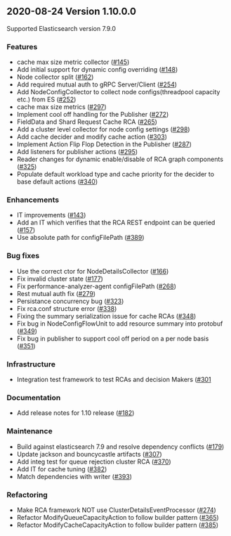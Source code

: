 ## 2020-08-24 Version 1.10.0.0

Supported Elasticsearch version 7.9.0

### Features
* cache max size metric collector ([#145](https://github.com/opendistro-for-elasticsearch/performance-analyzer/pull/145))
* Add initial support for dynamic config overriding ([#148](https://github.com/opendistro-for-elasticsearch/performance-analyzer/pull/148))
* Node collector split ([#162](https://github.com/opendistro-for-elasticsearch/performance-analyzer/pull/162))
* Add required mutual auth to gRPC Server/Client ([#254](https://github.com/opendistro-for-elasticsearch/performance-analyzer-rca/pull/254))
* Add NodeConfigCollector to collect node configs(threadpool capacity etc.) from ES ([#252](https://github.com/opendistro-for-elasticsearch/performance-analyzer-rca/pull/252))
* cache max size metrics ([#297](https://github.com/opendistro-for-elasticsearch/performance-analyzer-rca/pull/297))
* Implement cool off handling for the Publisher ([#272](https://github.com/opendistro-for-elasticsearch/performance-analyzer-rca/pull/272))
* FieldData and Shard Request Cache RCA ([#265](https://github.com/opendistro-for-elasticsearch/performance-analyzer-rca/pull/265))
* Add a cluster level collector for node config settings ([#298](https://github.com/opendistro-for-elasticsearch/performance-analyzer-rca/pull/298))
* Add cache decider and modify cache action ([#303](https://github.com/opendistro-for-elasticsearch/performance-analyzer-rca/pull/303))
* Implement Action Flip Flop Detection in the Publisher ([#287](https://github.com/opendistro-for-elasticsearch/performance-analyzer-rca/pull/287))
* Add listeners for publisher actions ([#295](https://github.com/opendistro-for-elasticsearch/performance-analyzer-rca/pull/295))
* Reader changes for dynamic enable/disable of RCA graph components ([#325](https://github.com/opendistro-for-elasticsearch/performance-analyzer-rca/pull/325))
* Populate default workload type and cache priority for the decider to base default actions ([#340](https://github.com/opendistro-for-elasticsearch/performance-analyzer-rca/pull/340))

### Enhancements
* IT improvements ([#143](https://github.com/opendistro-for-elasticsearch/performance-analyzer/pull/143))
* Add an IT which verifies that the RCA REST endpoint can be queried ([#157](https://github.com/opendistro-for-elasticsearch/performance-analyzer/pull/157))
* Use absolute path for configFilePath ([#389](https://github.com/opendistro-for-elasticsearch/performance-analyzer/pull/389))

### Bug fixes
* Use the correct ctor for NodeDetailsCollector ([#166](https://github.com/opendistro-for-elasticsearch/performance-analyzer/pull/166))
* Fix invalid cluster state ([#177](https://github.com/opendistro-for-elasticsearch/performance-analyzer/pull/177))
* Fix performance-analyzer-agent configFilePath ([#268](https://github.com/opendistro-for-elasticsearch/performance-analyzer-rca/pull/268))
* Rest mutual auth fix ([#279](https://github.com/opendistro-for-elasticsearch/performance-analyzer-rca/pull/279))
* Persistance concurrency bug ([#323](https://github.com/opendistro-for-elasticsearch/performance-analyzer-rca/pull/323))
* Fix rca.conf structure error ([#338](https://github.com/opendistro-for-elasticsearch/performance-analyzer-rca/pull/338))
* Fixing the summary serialization issue for cache RCAs ([#348](https://github.com/opendistro-for-elasticsearch/performance-analyzer-rca/pull/348))
* Fix bug in NodeConfigFlowUnit to add resource summary into protobuf ([#349](https://github.com/opendistro-for-elasticsearch/performance-analyzer-rca/pull/349))
* Fix bug in publisher to support cool off period on a per node basis ([#351](https://github.com/opendistro-for-elasticsearch/performance-analyzer-rca/pull/351))

### Infrastructure
* Integration test framework to test RCAs and decision Makers ([#301](https://github.com/opendistro-for-elasticsearch/performance-analyzer-rca/pull/301)

### Documentation
* Add release notes for 1.10 release ([#182](https://github.com/opendistro-for-elasticsearch/performance-analyzer/pull/182))

### Maintenance
* Build against elasticsearch 7.9 and resolve dependency conflicts ([#179](https://github.com/opendistro-for-elasticsearch/performance-analyzer/pull/179))
* Update jackson and bouncycastle artifacts ([#307](https://github.com/opendistro-for-elasticsearch/performance-analyzer-rca/pull/307))
* Add integ test for queue rejection cluster RCA ([#370](https://github.com/opendistro-for-elasticsearch/performance-analyzer-rca/pull/370))
* Add IT for cache tuning ([#382](https://github.com/opendistro-for-elasticsearch/performance-analyzer-rca/pull/382))
* Match dependencies with writer ([#393](https://github.com/opendistro-for-elasticsearch/performance-analyzer-rca/pull/393))

### Refactoring
* Make RCA framework NOT use ClusterDetailsEventProcessor ([#274](https://github.com/opendistro-for-elasticsearch/performance-analyzer-rca/pull/274))
* Refactor ModifyQueueCapacityAction to follow builder pattern ([#365](https://github.com/opendistro-for-elasticsearch/performance-analyzer-rca/pull/365))
* Refactor ModifyCacheCapacityAction to follow builder pattern ([#385](https://github.com/opendistro-for-elasticsearch/performance-analyzer-rca/pull/385))